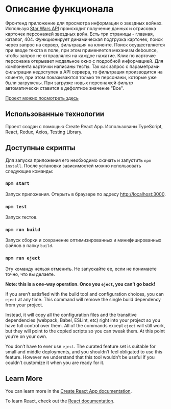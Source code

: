 # Описание функционала

Фронтенд приложение для просмотра информации о звездных войнах. Используя [Star Wars API](https://swapi.dev/documentation) происходит получение данных и отрисовка карточек персонажей звездных войн. Есть три страницы - главная, каталог, 404.
Функционирует динамическая подгрузка карточек, поиск через запрос на сервер, фильтрация на клиенте. Поиск осуществляется при вводе текста в поле, при этом применяется механизм debounce, чтобы запрос не отправлялся на каждое нажатие. Клик по карточке персонажа открывает модальное окно с подробной информацией. Для компонента карточки написаны тесты.
Так как запрос с параметрами фильтрации недоступен в API сервера, то фильтрация производится на клиенте, при этом показываются только те персонажи, которые уже были загружены. При загрузке новых персонажей фильтр автоматически ставится в дефолтное значение "Все".

[Проект можно посмотреть здесь](https://visionary-genie-b061d3.netlify.app)

## Использованные технологии

Проект создан с помощью Create React App.
Использованы TypeScript, React, Redux, Axios, Testing Library.

## Доступные скрипты

Для запуска приложения его необходимо скачать и запустить `npm install`. После установки зависимостей можно использовать следующие команды:

### `npm start`

Запуск приложения. Открыть в браузере по адресу [http://localhost:3000](http://localhost:3000).

### `npm test`

Запуск тестов.

### `npm run build`

Запуск сборки и сохранение оптимизированных и минифицированных файлов в папку `build`.

### `npm run eject`

Эту команду нельзя отменить. Не запускайте ее, если не понимаете точно, что вы делаете.

**Note: this is a one-way operation. Once you `eject`, you can’t go back!**

If you aren’t satisfied with the build tool and configuration choices, you can `eject` at any time. This command will remove the single build dependency from your project.

Instead, it will copy all the configuration files and the transitive dependencies (webpack, Babel, ESLint, etc) right into your project so you have full control over them. All of the commands except `eject` will still work, but they will point to the copied scripts so you can tweak them. At this point you’re on your own.

You don’t have to ever use `eject`. The curated feature set is suitable for small and middle deployments, and you shouldn’t feel obligated to use this feature. However we understand that this tool wouldn’t be useful if you couldn’t customize it when you are ready for it.

## Learn More

You can learn more in the [Create React App documentation](https://facebook.github.io/create-react-app/docs/getting-started).

To learn React, check out the [React documentation](https://reactjs.org/).
